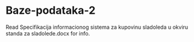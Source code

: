 # Baze-podataka-2


Read Specifikacija informacionog sistema za kupovinu sladoleda u okviru standa za sladolede.docx for info.

